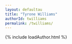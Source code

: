```yaml
---
layout: defaultau
title: "Tyrone Williams"
authorId: twilliams
permalink: /twilliams/
---
```

{% include loadAuthor.html %}
<script>
    $(document).ready(function(){
        showAuthorBio('{{ page.authorId }}');
   });
</script>